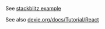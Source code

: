 See [stackblitz example](https://stackblitz.com/edit/dexie-todo-list?file=components/TodoListView.tsx)

See also [dexie.org/docs/Tutorial/React](https://dexie.org/docs/Tutorial/React)
